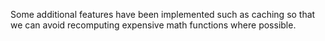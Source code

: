 Some additional features have been implemented such as caching so that we can avoid recomputing expensive math functions where possible.